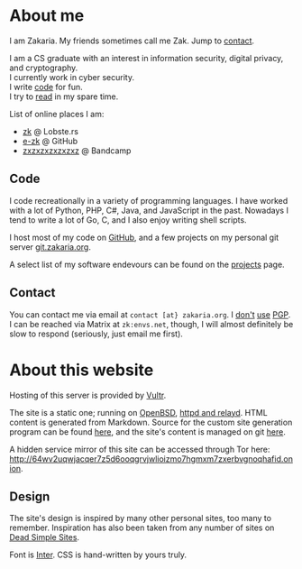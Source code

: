 # About me

I am Zakaria. My friends sometimes call me Zak. Jump to [contact](#contact).

I am a CS graduate with an interest in information security, digital privacy, and cryptography.  
I currently work in cyber security.  
I write [code](#code) for fun.  
I try to [read](/bookshelf/ "link to my bookshelf") in my spare time.  

List of online places I am:
- [zk](https://lobste.rs/u/zk) @ Lobste.rs
- [e-zk](https://github.com/e-zk/) @ GitHub
- [zxzxzxzxzxzxz](https://bandcamp.com/zxzxzxzxzxzxz) @ Bandcamp

## Code

I code recreationally in a variety of programming languages. I have worked with a lot of Python, PHP, C#, Java, and JavaScript in the past. Nowadays I tend to write a lot of Go, C, and I also enjoy writing shell scripts.

I host most of my code on [GitHub](https://github.com/e-zk/ "link to my GitHub"), and a few projects 
on my personal git server [git.zakaria.org](https://git.zakaria.org/ "link to my personal git server").

A select list of my software endevours can be found on the [projects](/projects.html) page.

## Contact

You can contact me via email at `contact [at} zakaria.org`. I [don't](https://blog.cryptographyengineering.com/2014/08/13/whats-matter-with-pgp/) [use](https://efail.de/) [PGP](https://latacora.singles/2019/07/16/the-pgp-problem.html).  
I can be reached via Matrix at `zk:envs.net`, though, I will almost definitely be slow to respond (seriously, just email me first).

# About this website

Hosting of this server is provided by [Vultr](https://vultr.com/).

The site is a static one; running on [OpenBSD](https://openbsd.org/), [httpd and relayd](https://bsd.plumbing/). HTML content is generated from Markdown. Source for the custom site generation program can be found [here](https://github.com/e-zk/site-gen "site generator"), and the site's content is managed on git [here](https://github.com/e-zk/site "site content").

A hidden service mirror of this site can be accessed through Tor here: http://64wv2uqwjacqer7z5d6ooqgrvjwlioizmo7hgmxm7zxerbvgnoqhafid.onion.

## Design

The site's design is inspired by many other personal sites, too many to remember. Inspiration has also been taken from any number of sites on [Dead Simple Sites](https://deadsimplesites.com/).

Font is [Inter](https://rsms.me/inter/). CSS is hand-written by yours truly.

